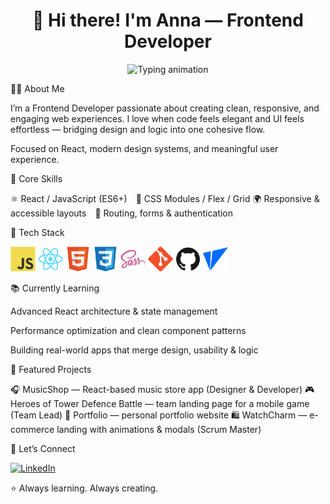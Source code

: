 <h1 align="center">👋 Hi there! I'm Anna — Frontend Developer</h1> <p align="center"> <img src="https://readme-typing-svg.demolab.com?font=Fira+Code&pause=1000&color=000000&center=true&vCenter=true&width=600&lines=Crafting+beautiful+%26+responsive+UIs;Building+modern+React+apps;Design+meets+Code" alt="Typing animation" /> </p>
👩‍💻 About Me

I’m a Frontend Developer passionate about creating clean, responsive, and engaging web experiences.
I love when code feels elegant and UI feels effortless — bridging design and logic into one cohesive flow.

Focused on React, modern design systems, and meaningful user experience.

🧠 Core Skills

⚛️ React / JavaScript (ES6+) 🎨 CSS Modules / Flex / Grid
🌍 Responsive & accessible layouts 🔐 Routing, forms & authentication

🚀 Tech Stack
<p align="left"> <img src="https://raw.githubusercontent.com/devicons/devicon/master/icons/javascript/javascript-original.svg" alt="JavaScript" width="40"/> <img src="https://raw.githubusercontent.com/devicons/devicon/master/icons/react/react-original.svg" alt="React" width="40"/> <img src="https://raw.githubusercontent.com/devicons/devicon/master/icons/html5/html5-original.svg" alt="HTML5" width="40"/> <img src="https://raw.githubusercontent.com/devicons/devicon/master/icons/css3/css3-original.svg" alt="CSS3" width="40"/> <img src="https://raw.githubusercontent.com/devicons/devicon/master/icons/sass/sass-original.svg" alt="SASS" width="40"/> <img src="https://raw.githubusercontent.com/devicons/devicon/master/icons/git/git-original.svg" alt="Git" width="40"/> <img src="https://raw.githubusercontent.com/devicons/devicon/master/icons/github/github-original.svg" alt="GitHub" width="40"/> <img src="https://raw.githubusercontent.com/devicons/devicon/master/icons/vite/vite-original.svg" alt="Vite" width="40"/> </p>
📚 Currently Learning

Advanced React architecture & state management

Performance optimization and clean component patterns

Building real-world apps that merge design, usability & logic

📌 Featured Projects

🎧 MusicShop
 — React-based music store app (Designer & Developer)
🎮 Heroes of Tower Defence Battle
 — team landing page for a mobile game (Team Lead)
🧩 Portfolio
 — personal portfolio website
🛍️ WatchCharm
 — e-commerce landing with animations & modals (Scrum Master)

💬 Let’s Connect
<p align="left"> <a href="https://www.linkedin.com/in/anna-makovska-frontend-developer/" target="_blank"> <img src="https://img.shields.io/badge/LinkedIn-Connect-blue?style=for-the-badge&logo=linkedin" alt="LinkedIn"/> </a> </p>

⭐ Always learning. Always creating.
